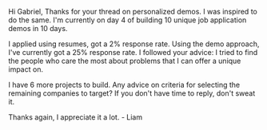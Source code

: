 Hi Gabriel, Thanks for your thread on personalized demos. I was inspired to do the same. I'm currently on day 4 of building 10 unique job application demos in 10 days.

I applied using resumes, got a 2% response rate. Using the demo approach, I've currently got a 25% response rate. I followed your advice: I tried to find the people who care the most about problems that I can offer a unique impact on.

I have 6 more projects to build. Any advice on criteria for selecting the remaining companies to target? If you don't have time to reply, don't sweat it.

Thanks again, I appreciate it a lot. - Liam